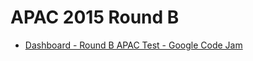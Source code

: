 # APAC 2015 Round B

* [Dashboard - Round B APAC Test - Google Code Jam](https://code.google.com/codejam/contest/4214486/dashboard)

